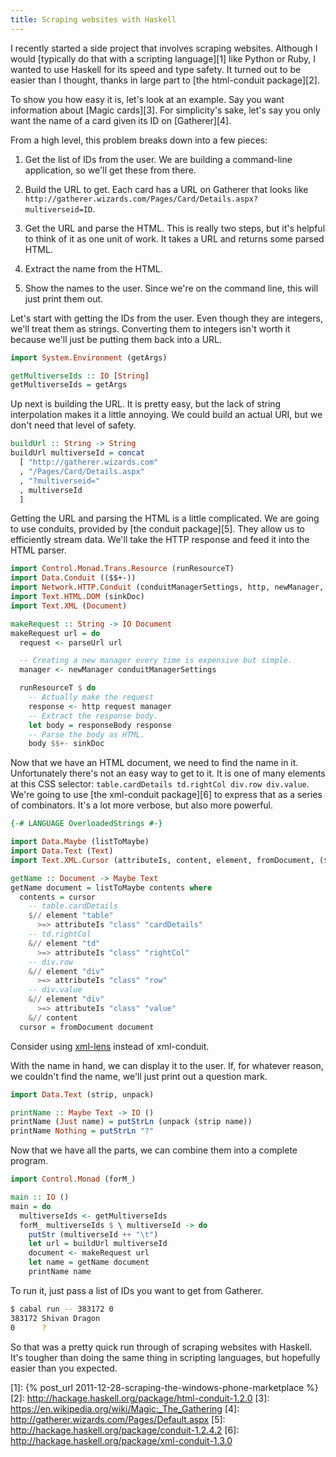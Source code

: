 ```yaml
---
title: Scraping websites with Haskell
---
```


I recently started a side project that involves scraping websites. Although I
would [typically do that with a scripting language][1] like Python or Ruby, I
wanted to use Haskell for its speed and type safety. It turned out to be easier
than I thought, thanks in large part to [the html-conduit package][2].

To show you how easy it is, let's look at an example. Say you want information
about [Magic cards][3]. For simplicity's sake, let's say you only want the name
of a card given its ID on [Gatherer][4].

From a high level, this problem breaks down into a few pieces:

1.  Get the list of IDs from the user. We are building a command-line
    application, so we'll get these from there.

2.  Build the URL to get. Each card has a URL on Gatherer that looks like
    `http://gatherer.wizards.com/Pages/Card/Details.aspx?multiverseid=ID`.

3.  Get the URL and parse the HTML. This is really two steps, but it's helpful
    to think of it as one unit of work. It takes a URL and returns some parsed
    HTML.

4.  Extract the name from the HTML.

5.  Show the names to the user. Since we're on the command line, this will just
    print them out.

Let's start with getting the IDs from the user. Even though they are integers,
we'll treat them as strings. Converting them to integers isn't worth it because
we'll just be putting them back into a URL.

``` hs
import System.Environment (getArgs)

getMultiverseIds :: IO [String]
getMultiverseIds = getArgs
```

Up next is building the URL. It is pretty easy, but the lack of string
interpolation makes it a little annoying. We could build an actual URI, but we
don't need that level of safety.

``` hs
buildUrl :: String -> String
buildUrl multiverseId = concat
  [ "http://gatherer.wizards.com"
  , "/Pages/Card/Details.aspx"
  , "?multiverseid="
  , multiverseId
  ]
```

Getting the URL and parsing the HTML is a little complicated. We are going to
use conduits, provided by [the conduit package][5]. They allow us to
efficiently stream data. We'll take the HTTP response and feed it into the HTML
parser.

``` hs
import Control.Monad.Trans.Resource (runResourceT)
import Data.Conduit (($$+-))
import Network.HTTP.Conduit (conduitManagerSettings, http, newManager, parseUrl, responseBody)
import Text.HTML.DOM (sinkDoc)
import Text.XML (Document)

makeRequest :: String -> IO Document
makeRequest url = do
  request <- parseUrl url

  -- Creating a new manager every time is expensive but simple.
  manager <- newManager conduitManagerSettings

  runResourceT $ do
    -- Actually make the request
    response <- http request manager
    -- Extract the response body.
    let body = responseBody response
    -- Parse the body as HTML.
    body $$+- sinkDoc
```

Now that we have an HTML document, we need to find the name in it.
Unfortunately there's not an easy way to get to it. It is one of many elements
at this CSS selector: `table.cardDetails td.rightCol div.row div.value`. We're
going to use [the xml-conduit package][6] to express that as a series of
combinators. It's a lot more verbose, but also more powerful.

``` hs
{-# LANGUAGE OverloadedStrings #-}

import Data.Maybe (listToMaybe)
import Data.Text (Text)
import Text.XML.Cursor (attributeIs, content, element, fromDocument, ($//), (>=>), (&//))

getName :: Document -> Maybe Text
getName document = listToMaybe contents where
  contents = cursor
    -- table.cardDetails
    $// element "table"
      >=> attributeIs "class" "cardDetails"
    -- td.rightCol
    &// element "td"
      >=> attributeIs "class" "rightCol"
    -- div.row
    &// element "div"
      >=> attributeIs "class" "row"
    -- div.value
    &// element "div"
      >=> attributeIs "class" "value"
    &// content
  cursor = fromDocument document
```

<aside>Consider using <a href="https://hackage.haskell.org/package/xml-lens-0.1.6.3">xml-lens</a> instead of xml-conduit.</aside>

With the name in hand, we can display it to the user. If, for whatever reason,
we couldn't find the name, we'll just print out a question mark.

``` hs
import Data.Text (strip, unpack)

printName :: Maybe Text -> IO ()
printName (Just name) = putStrLn (unpack (strip name))
printName Nothing = putStrLn "?"
```

Now that we have all the parts, we can combine them into a complete program.

``` hs
import Control.Monad (forM_)

main :: IO ()
main = do
  multiverseIds <- getMultiverseIds
  forM_ multiverseIds $ \ multiverseId -> do
    putStr (multiverseId ++ "\t")
    let url = buildUrl multiverseId
    document <- makeRequest url
    let name = getName document
    printName name
```

To run it, just pass a list of IDs you want to get from Gatherer.

``` sh
$ cabal run -- 383172 0
383172 Shivan Dragon
0      ?
```

So that was a pretty quick run through of scraping websites with Haskell. It's
tougher than doing the same thing in scripting languages, but hopefully easier
than you expected.

[1]: {% post_url 2011-12-28-scraping-the-windows-phone-marketplace %}
[2]: http://hackage.haskell.org/package/html-conduit-1.2.0
[3]: https://en.wikipedia.org/wiki/Magic:_The_Gathering
[4]: http://gatherer.wizards.com/Pages/Default.aspx
[5]: http://hackage.haskell.org/package/conduit-1.2.4.2
[6]: http://hackage.haskell.org/package/xml-conduit-1.3.0
